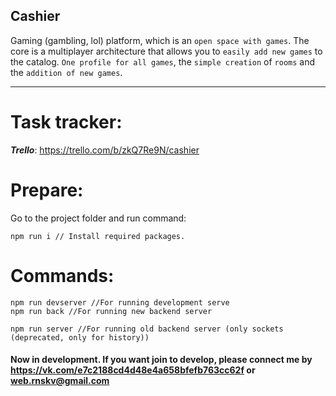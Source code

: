 ## Cashier
Gaming (gambling, lol) platform, which is an `open space with games`. The core is a multiplayer architecture that allows you to `easily add new games` to the catalog. `One profile for all games`, the `simple creation` of `rooms` and the `addition of new games`.
______________

Task tracker:
======================

***Trello***: <https://trello.com/b/zkQ7Re9N/cashier>

Prepare:
======================
Go to the project folder and run command:
```
npm run i // Install required packages.
```

Commands:
======================
```
npm run devserver //For running development serve
npm run back //For running new backend server

npm run server //For running old backend server (only sockets (deprecated, only for history))
```

#### Now in development. If you want join to develop, please connect me by <https://vk.com/e7c2188cd4d48e4a658bfefb763cc62f> or web.rnskv@gmail.com
